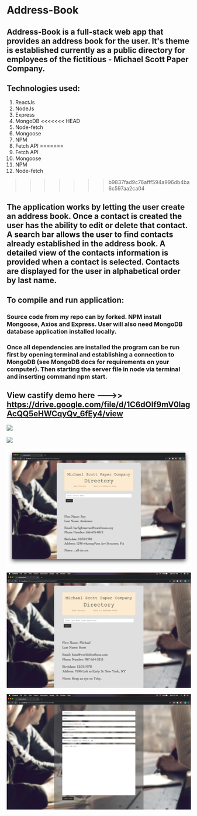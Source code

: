 # Address-Book

## Address-Book is a full-stack web app that provides an address book for the user. It's theme is established currently as a public directory for employees of the fictitious - Michael Scott Paper Company.  

## Technologies used:
1. ReactJs
2. NodeJs
3. Express
4. MongoDB
<<<<<<< HEAD
5. Node-fetch
6. Mongoose
7. NPM
8. Fetch API
=======
5. Fetch API 
6. Mongoose
7. NPM
8. Node-fetch
>>>>>>> b9837fad9c76afff594a996db4ba6c597aa2ca04

## The application works by letting the user create an address book. Once a contact is created the user has the ability to edit or delete that contact. A search bar allows the user to find contacts already established in the address book. A detailed view of the contacts information is provided when a contact is selected. Contacts are displayed for the user in alphabetical order by last name.

## To compile and run application:
###  Source code from my repo can by forked. NPM install Mongoose, Axios and Express. User will also need  MongoDB database application installed locally.
### Once all dependencies are installed the program can be run first by opening terminal and establishing a connection to MongoDB (see MongoDB docs for requirements on your computer). Then starting the server file in node via terminal and inserting command npm start. 



## View castify demo here --->>  https://drive.google.com/file/d/1C6dOIf9mV0lagAcQQ5eHWCqyQv_6fEy4/view



![ ](addressbook/client/src/images/pic1.png)

![ ](addressbook/client/src/images/pic2.png)

![ ](addressbook/client/src/images/pic3.png)

![ ](addressbook/client/src/images/pic4.png)

![ ](addressbook/client/src/images/pic5.png)
